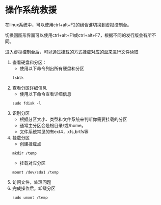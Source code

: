 # 操作系统救援

在linux系统中，可以使用ctrl+alt+F2的组合键切换到虚拟控制台。

切换回图形界面可以使用ctrl+alt+F1或ctrl+alt+F7，根据不同的发行版会有所不同。

进入虚拟控制台后，可以通过挂载的方式挂载对应的盘来进行文件读取

1. 查看硬盘和分区：
    - 使用以下命令列出所有硬盘和分区
    ```bash
    lsblk
    ```
2. 查看分区详细信息
    - 使用以下命令查看详细信息
    ```
    sudo fdisk -l
    ```
3. 识别分区
    - 根据分区大小、类型和文件系统来判断你需要挂载的分区
    - 通常主分区会是根目录/或/home。
    - 文件系统常见的有ext4，xfs,brtfs等
4. 挂载分区
    - 创建挂载点
    ```
    mkdir /temp
    ```
    - 挂载对应分区
    ```
    mount /dev/sda1 /temp
    ```
5. 访问文件，处理问题
6. 完成操作后，卸载分区
   ```
   sudo umont /temp
   ```
   
